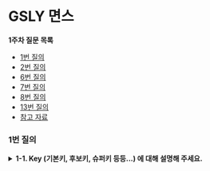 
# GSLY 면스


**1주차 질문 목록**

- [1번 질의](#1번-질의)
- [2번 질의](#2번-질의)
- [6번 질의](#6번-질의)
- [7번 질의](#7번-질의)
- [8번 질의](#8번-질의)
- [13번 질의](#13번-질의)
- [참고 자료](#참고-자료)

### 1번 질의

<details><summary><strong>1-1. Key (기본키, 후보키, 슈퍼키 등등...) 에 대해 설명해 주세요.</strong></summary>

- 키(key)는 데이터베이스에서 조건을 만족하는 튜플을 찾거나, 순서대로 정렬할 때 <strong>다른 튜플들과 구별할 수 있는 유일한 식별자이다.</strong>

- key는 하나의 key 값으로 튜플을 유일하게 식별할 수 있는 성질인 <strong>유일성</strong>과 키를 구성하는 속성들 중 가장 최소로 필요한 속성들로만 키를 구성하는 성질인 <strong>최소성</strong>이라는 속성을 가진다. 

- 슈퍼키, 후보키, 기본키, 대체키, 유일키, 외래키가 있다.

<p align="center">
<img src="./image/2024.03.07-신재윤-image01.png" height="50%", width="75%">
</p><br>

- <strong>슈퍼키 (Super Key)</strong>

    - 릴레이션(테이블)에서 튜플(행)을 유일하게 식별할 수 있는 하나 이상 속성들의 집합

    - 유일성 O, 최소성 X

    - <details><summary>ex) <code>PLAYER(id, name, team_id, back_number, birth_date)</code> 릴레이션에서 슈퍼키를 찾으시오.</summary><ul><li><code>{id, name, team_id, back_number, birth_date}</code><ul><li>릴레이션의 정의 자체가 튜플들로 이루어진 집합이니까 중복자체를 허용하지 않아서 전체 attributes set 자체로 superkey가 될 수 있음</li></ul></li><li><code>{id, name}</code> <strong>,</strong> <code>{name, team_id, back_number}</code> ****.. 기타 등등</li></ul></details>

- <strong>후보키 (Candidate Key)</strong>

    - 기본키가 될 수 있는 후보로 선정된 키

    - 어느 하나의 속성이라도 제거하면 유일하게 튜플(행)을 식별할 수 없는 슈퍼키, minimal superkey 라고도 함

    - 유일성 O, 최소성 O

    - <details><summary>ex) <code>PLAYER(id, name, team_id, back_number, birth_date)</code> 릴레이션 에서 후보키를 찾으시오.</summary><ul><li><code>{id}</code><ul><li>id는 이미 attribute가 1개니까 제거할 수 없음, 후보키</li></ul></li><li><code>{team_id, back_numer}</code><ul><li>이 둘 중 하나라도 없애면 각각 하나하나는 유니크하게 튜플들을 식별할 수 없음, 후보키</li></ul></li></ul></details>

</details>
